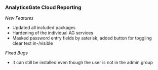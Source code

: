 ### AnalyticsGate Cloud Reporting

*New Features*
- Updated all included packages
- Hardening of the individual AG services
- Masked password entry fields by asterisk, added button for toggling clear text in-/visible

*Fixed Bugs*
- It can still be installed even though the user is not in the admin group
